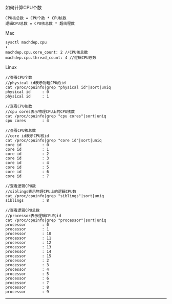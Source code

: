 如何计算CPU个数

    CPU核总数 = CPU个数 * CPU核数  
    逻辑CPU总数 = CPU核总数 * 超线程数

Mac

    sysctl machdep.cpu
    ↓
    machdep.cpu.core_count: 2 //CPU核总数
    machdep.cpu.thread_count: 4 //逻辑CPU总数
    
Linux

    //查看CPU个数
    //physical id表示物理CPU的id
    cat /proc/cpuinfo|grep "physical id"|sort|uniq
    physical id     : 0
    physical id     : 1
    
    //查看CPU核数
    //cpu cores表示物理CPU上的CPU核数
    cat /proc/cpuinfo|grep "cpu cores"|sort|uniq
    cpu cores       : 4
    
    //查看CPU核总数
    //core id表示CPU核id
    cat /proc/cpuinfo|grep "core id"|sort|uniq
    core id         : 0
    core id         : 1
    core id         : 2
    core id         : 3
    core id         : 4
    core id         : 5
    core id         : 6
    core id         : 7
    
    //查看逻辑CPU数
    //siblings表示物理CPU上的逻辑CPU数
    cat /proc/cpuinfo|grep "siblings"|sort|uniq
    siblings        : 8
    
    //查看逻辑CPU总数
    //processor表示逻辑CPU的id
    cat /proc/cpuinfo|grep "processor"|sort|uniq
    processor       : 0
    processor       : 1
    processor       : 10
    processor       : 11
    processor       : 12
    processor       : 13
    processor       : 14
    processor       : 15
    processor       : 2
    processor       : 3
    processor       : 4
    processor       : 5
    processor       : 6
    processor       : 7
    processor       : 8
    processor       : 9
    
---
